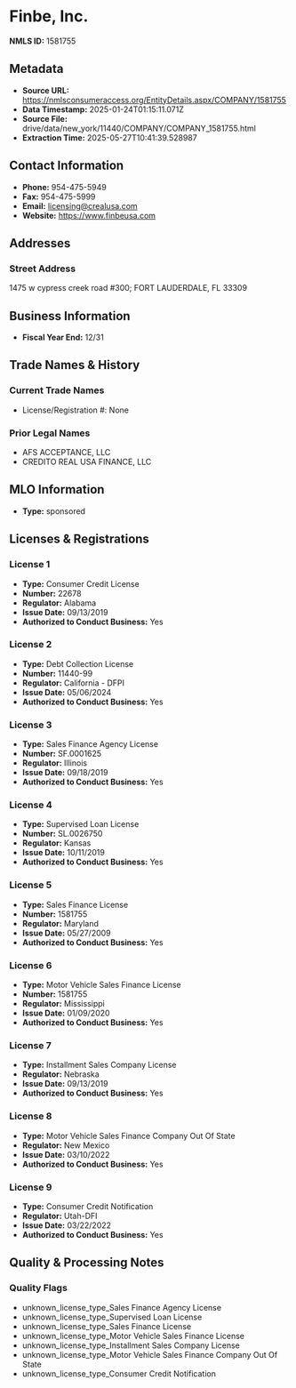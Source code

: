 # Finbe, Inc.

**NMLS ID:** 1581755

## Metadata
- **Source URL:** https://nmlsconsumeraccess.org/EntityDetails.aspx/COMPANY/1581755
- **Data Timestamp:** 2025-01-24T01:15:11.071Z
- **Source File:** drive/data/new_york/11440/COMPANY/COMPANY_1581755.html
- **Extraction Time:** 2025-05-27T10:41:39.528987

## Contact Information
- **Phone:** 954-475-5949
- **Fax:** 954-475-5999
- **Email:** licensing@crealusa.com
- **Website:** https://www.finbeusa.com

## Addresses
### Street Address
1475 w cypress creek road #300; FORT LAUDERDALE, FL 33309

## Business Information
- **Fiscal Year End:** 12/31

## Trade Names & History
### Current Trade Names
- License/Registration #: None

### Prior Legal Names
- AFS ACCEPTANCE, LLC
- CREDITO REAL USA FINANCE, LLC

## MLO Information
- **Type:** sponsored

## Licenses & Registrations

### License 1
- **Type:** Consumer Credit License
- **Number:** 22678
- **Regulator:** Alabama
- **Issue Date:** 09/13/2019
- **Authorized to Conduct Business:** Yes

### License 2
- **Type:** Debt Collection License
- **Number:** 11440-99
- **Regulator:** California - DFPI
- **Issue Date:** 05/06/2024
- **Authorized to Conduct Business:** Yes

### License 3
- **Type:** Sales Finance Agency License
- **Number:** SF.0001625
- **Regulator:** Illinois
- **Issue Date:** 09/18/2019
- **Authorized to Conduct Business:** Yes

### License 4
- **Type:** Supervised Loan License
- **Number:** SL.0026750
- **Regulator:** Kansas
- **Issue Date:** 10/11/2019
- **Authorized to Conduct Business:** Yes

### License 5
- **Type:** Sales Finance License
- **Number:** 1581755
- **Regulator:** Maryland
- **Issue Date:** 05/27/2009
- **Authorized to Conduct Business:** Yes

### License 6
- **Type:** Motor Vehicle Sales Finance License
- **Number:** 1581755
- **Regulator:** Mississippi
- **Issue Date:** 01/09/2020
- **Authorized to Conduct Business:** Yes

### License 7
- **Type:** Installment Sales Company License
- **Regulator:** Nebraska
- **Issue Date:** 09/13/2019
- **Authorized to Conduct Business:** Yes

### License 8
- **Type:** Motor Vehicle Sales Finance Company Out Of State
- **Regulator:** New Mexico
- **Issue Date:** 03/10/2022
- **Authorized to Conduct Business:** Yes

### License 9
- **Type:** Consumer Credit Notification
- **Regulator:** Utah-DFI
- **Issue Date:** 03/22/2022
- **Authorized to Conduct Business:** Yes

## Quality & Processing Notes
### Quality Flags
- unknown_license_type_Sales Finance Agency License
- unknown_license_type_Supervised Loan License
- unknown_license_type_Sales Finance License
- unknown_license_type_Motor Vehicle Sales Finance License
- unknown_license_type_Installment Sales Company License
- unknown_license_type_Motor Vehicle Sales Finance Company Out Of State
- unknown_license_type_Consumer Credit Notification
